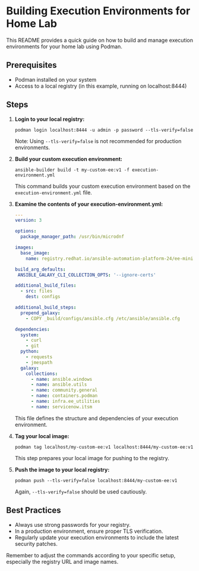 # Building Execution Environments for Home Lab

This README provides a quick guide on how to build and manage execution environments for your home lab using Podman.

## Prerequisites

- Podman installed on your system
- Access to a local registry (in this example, running on localhost:8444)

## Steps

1. **Login to your local registry:**
   ```
   podman login localhost:8444 -u admin -p password --tls-verify=false
   ```
   Note: Using `--tls-verify=false` is not recommended for production environments.

2. **Build your custom execution environment:**
   ```
   ansible-builder build -t my-custom-ee:v1 -f execution-environment.yml
   ```
   This command builds your custom execution environment based on the `execution-environment.yml` file.

3. **Examine the contents of your execution-environment.yml:**
   ```yaml
   ---
   version: 3

   options:
     package_manager_path: /usr/bin/microdnf

   images:
     base_image:
       name: registry.redhat.io/ansible-automation-platform-24/ee-minimal-rhel8:latest

   build_arg_defaults:
    ANSIBLE_GALAXY_CLI_COLLECTION_OPTS: '--ignore-certs'

   additional_build_files:
     - src: files
       dest: configs

   additional_build_steps:
     prepend_galaxy:
       - COPY _build/configs/ansible.cfg /etc/ansible/ansible.cfg

   dependencies:
     system:
       - curl
       - git
     python:
       - requests
       - jmespath
     galaxy:
       collections:
         - name: ansible.windows
         - name: ansible.utils
         - name: community.general
         - name: containers.podman
         - name: infra.ee_utilities
         - name: servicenow.itsm
   ```
   This file defines the structure and dependencies of your execution environment.

4. **Tag your local image:**
   ```
   podman tag localhost/my-custom-ee:v1 localhost:8444/my-custom-ee:v1
   ```
   This step prepares your local image for pushing to the registry.

5. **Push the image to your local registry:**
   ```
   podman push --tls-verify=false localhost:8444/my-custom-ee:v1
   ```
   Again, `--tls-verify=false` should be used cautiously.

## Best Practices

- Always use strong passwords for your registry.
- In a production environment, ensure proper TLS verification.
- Regularly update your execution environments to include the latest security patches.

Remember to adjust the commands according to your specific setup, especially the registry URL and image names.
